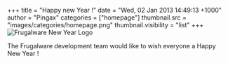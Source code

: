 +++
title = "Happy new Year !"
date = "Wed, 02 Jan 2013 14:49:13 +1000"
author = "Pingax"
categories = ["homepage"]
thumbnail.src = "images/categories/homepage.png"
thumbnail.visibility = "list"
+++
![Frugalware New Year Logo](images/data/FwNewYear.png)  
  

 The Frugalware development team would like to wish everyone a Happy New Year !